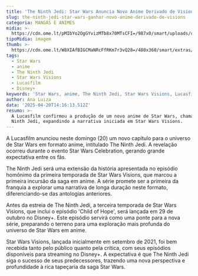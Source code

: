 ```yaml
---
title: 'The Ninth Jedi: Star Wars Anuncia Novo Anime Derivado de Visions'
slug: the-ninth-jedi-star-wars-ganhar-novo-anime-derivado-de-visions
categoria: MANGÁS E ANIMES
midia: >-
  https://cdn.ome.lt/pMIbYo2OgGYvizMTb8x70MTsCFI=/987x0/smart/uploads/conteudo/fotos/starwarstheninthjedi.jpg
tipoMidia: imagem
thumb: >-
  https://cdn.ome.lt/W8XIAfBIGCMaNRcFfRKm7r3vQ28=/480x360/smart/extras/conteudos/starwarstheninthjedi.jpg
tags:
  - Star Wars
  - anime
  - The Ninth Jedi
  - Star Wars Visions
  - Lucasfilm
  - Disney+
keywords: 'Star Wars, anime, The Ninth Jedi, Star Wars Visions, Lucasfilm, Disney+'
author: Ana Luiza
data: '2025-04-20T14:16:13.512Z'
resumo: >-
  A Lucasfilm confirmou a produção de um novo anime de Star Wars, chamado The
  Ninth Jedi, expandindo a narrativa iniciada em Star Wars Visions.
---
```


A Lucasfilm anunciou neste domingo (20) um novo capítulo para o universo de Star Wars em formato anime, intitulado The Ninth Jedi. A revelação ocorreu durante o evento Star Wars Celebration, gerando grande expectativa entre os fãs.

<blockquote class="twitter-tweet"><a href="https://twitter.com/user/status/1913774330892165170"></a></blockquote>

The Ninth Jedi será uma extensão da história apresentada no episódio homônimo da primeira temporada de Star Wars Visions, que marcou a primeira incursão da saga em anime. A série promete ser a primeira da franquia a explorar uma narrativa de longa duração neste formato, diferenciando-se das antologias anteriores.

Antes da estreia de The Ninth Jedi, a terceira temporada de Star Wars Visions, que inclui o episódio 'Child of Hope', será lançada em 29 de outubro no Disney+. Este episódio servirá como uma ponte para a nova série, preparando o terreno para uma exploração mais profunda do universo de Star Wars em anime.

Star Wars Visions, lançada inicialmente em setembro de 2021, foi bem recebida tanto pelo público quanto pela crítica, com seus episódios disponíveis para streaming no Disney+. A expectativa é que The Ninth Jedi siga o sucesso de seus predecessores, trazendo uma nova perspectiva e profundidade à rica tapeçaria da saga Star Wars.
